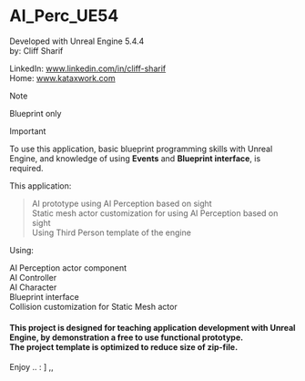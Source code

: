 # AI_Perc_UE54
Developed with Unreal Engine 5.4.4 <br> 
by: Cliff Sharif

LinkedIn: www.linkedin.com/in/cliff-sharif<br> 
Home: www.kataxwork.com<br> 

> [!NOTE]
> Blueprint only

> [!IMPORTANT]
> To use this application, basic blueprint programming skills with Unreal Engine, and knowledge of using <b>Events</b> and <b>Blueprint interface</b>, is required.

This application:

> AI prototype using AI Perception based on sight <br>
> Static mesh actor customization for using AI Perception based on sight <br>
> Using Third Person template of the engine<br>


Using:

AI Perception actor component<br>
AI Controller <br>
AI Character <br>
Blueprint interface<br>
Collision customization for Static Mesh actor<br>


<h4>This project is designed for teaching application development with Unreal Engine, by demonstration a free to use functional prototype.<br>The project template is optimized to reduce size of zip-file.<br> </h4>

Enjoy .. : ] ,, 
